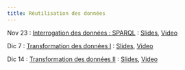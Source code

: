 ```yaml
---
title: Réutilisation des données
---
```




Nov 23
: [Interrogation des données : SPARQL](#)
  : [Slides](#), [Video](#)

Dic 7
: [Transformation des données I](#)
  : [Slides](#), [Video](#)

Dic 14
: [Transformation des données II](#)
  : [Slides](#), [Video](#)